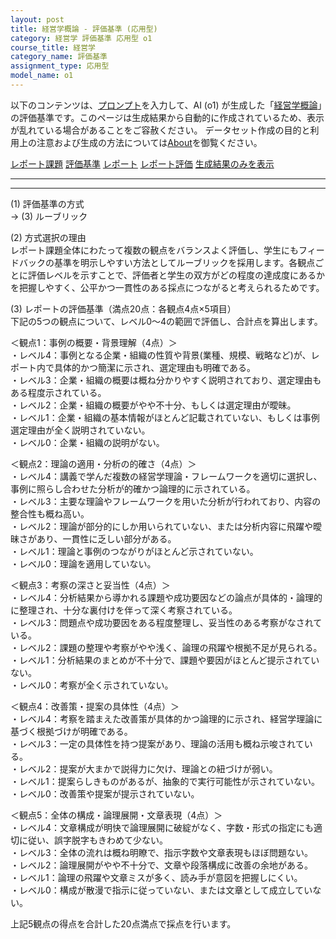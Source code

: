 ```yaml
---
layout: post
title: 経営学概論 - 評価基準 (応用型)
category: 経営学 評価基準 応用型 o1
course_title: 経営学
category_name: 評価基準
assignment_type: 応用型
model_name: o1
---
```


以下のコンテンツは、[プロンプト](https://github.com/takedatoshiyuki/synthetic_assignments/tree/main/generated/経営学/o1/prompt_評価基準-応用型.md)を入力して、AI (o1) が生成した「[経営学概論](/contents/経営学/)」の評価基準です。このページは生成結果から自動的に作成されているため、表示が乱れている場合があることをご容赦ください。
データセット作成の目的と利用上の注意および生成の方法については[About](/About)を御覧ください。

[レポート課題](../レポート課題-応用型)
[評価基準](../評価基準-応用型)
[レポート](../レポート-応用型)
[レポート評価](../レポート評価-応用型)
[生成結果のみを表示](https://github.com/takedatoshiyuki/synthetic_assignments/tree/main/generated/経営学/o1/評価基準-応用型.md)
  

***
***
  
(1) 評価基準の方式  
→ (3) ルーブリック

(2) 方式選択の理由  
レポート課題全体にわたって複数の観点をバランスよく評価し、学生にもフィードバックの基準を明示しやすい方法としてルーブリックを採用します。各観点ごとに評価レベルを示すことで、評価者と学生の双方がどの程度の達成度にあるかを把握しやすく、公平かつ一貫性のある採点につながると考えられるためです。

(3) レポートの評価基準（満点20点：各観点4点×5項目）  
下記の5つの観点について、レベル0〜4の範囲で評価し、合計点を算出します。  

＜観点1：事例の概要・背景理解（4点）＞  
・レベル4：事例となる企業・組織の性質や背景(業種、規模、戦略など)が、レポート内で具体的かつ簡潔に示され、選定理由も明確である。  
・レベル3：企業・組織の概要は概ね分かりやすく説明されており、選定理由もある程度示されている。  
・レベル2：企業・組織の概要がやや不十分、もしくは選定理由が曖昧。  
・レベル1：企業・組織の基本情報がほとんど記載されていない、もしくは事例選定理由が全く説明されていない。  
・レベル0：企業・組織の説明がない。  

＜観点2：理論の適用・分析の的確さ（4点）＞  
・レベル4：講義で学んだ複数の経営学理論・フレームワークを適切に選択し、事例に照らし合わせた分析が的確かつ論理的に示されている。  
・レベル3：主要な理論やフレームワークを用いた分析が行われており、内容の整合性も概ね高い。  
・レベル2：理論が部分的にしか用いられていない、または分析内容に飛躍や曖昧さがあり、一貫性に乏しい部分がある。  
・レベル1：理論と事例のつながりがほとんど示されていない。  
・レベル0：理論を適用していない。  

＜観点3：考察の深さと妥当性（4点）＞  
・レベル4：分析結果から導かれる課題や成功要因などの論点が具体的・論理的に整理され、十分な裏付けを伴って深く考察されている。  
・レベル3：問題点や成功要因をある程度整理し、妥当性のある考察がなされている。  
・レベル2：課題の整理や考察がやや浅く、論理の飛躍や根拠不足が見られる。  
・レベル1：分析結果のまとめが不十分で、課題や要因がほとんど提示されていない。  
・レベル0：考察が全く示されていない。  

＜観点4：改善策・提案の具体性（4点）＞  
・レベル4：考察を踏まえた改善策が具体的かつ論理的に示され、経営学理論に基づく根拠づけが明確である。  
・レベル3：一定の具体性を持つ提案があり、理論の活用も概ね示唆されている。  
・レベル2：提案が大まかで説得力に欠け、理論との紐づけが弱い。  
・レベル1：提案らしきものがあるが、抽象的で実行可能性が示されていない。  
・レベル0：改善策や提案が提示されていない。  

＜観点5：全体の構成・論理展開・文章表現（4点）＞  
・レベル4：文章構成が明快で論理展開に破綻がなく、字数・形式の指定にも適切に従い、誤字脱字もきわめて少ない。  
・レベル3：全体の流れは概ね明瞭で、指示字数や文章表現もほぼ問題ない。  
・レベル2：論理展開がやや不十分で、文章や段落構成に改善の余地がある。  
・レベル1：論理の飛躍や文章ミスが多く、読み手が意図を把握しにくい。  
・レベル0：構成が散漫で指示に従っていない、または文章として成立していない。  

上記5観点の得点を合計した20点満点で採点を行います。
